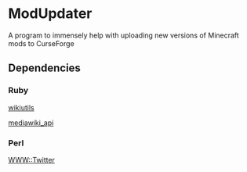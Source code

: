 # ModUpdater
A program to immensely help with uploading new versions of Minecraft mods to CurseForge

## Dependencies
### Ruby
[wikiutils](https://github.com/elifoster/satanicbot)

[mediawiki_api](https://github.com/wikimedia/mediawiki-ruby-api)

### Perl
[WWW::Twitter](http://search.cpan.org/~dannyt/WWW-Twitter-1.3/lib/WWW/Twitter.pm)
